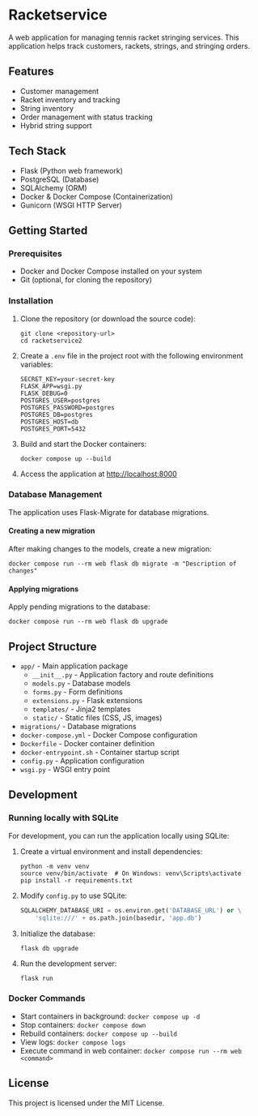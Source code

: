 # Racketservice

A web application for managing tennis racket stringing services. This application helps track customers, rackets, strings, and stringing orders.

## Features

- Customer management
- Racket inventory and tracking
- String inventory
- Order management with status tracking
- Hybrid string support

## Tech Stack

- Flask (Python web framework)
- PostgreSQL (Database)
- SQLAlchemy (ORM)
- Docker & Docker Compose (Containerization)
- Gunicorn (WSGI HTTP Server)

## Getting Started

### Prerequisites

- Docker and Docker Compose installed on your system
- Git (optional, for cloning the repository)

### Installation

1. Clone the repository (or download the source code):
   ```
   git clone <repository-url>
   cd racketservice2
   ```

2. Create a `.env` file in the project root with the following environment variables:
   ```
   SECRET_KEY=your-secret-key
   FLASK_APP=wsgi.py
   FLASK_DEBUG=0
   POSTGRES_USER=postgres
   POSTGRES_PASSWORD=postgres
   POSTGRES_DB=postgres
   POSTGRES_HOST=db
   POSTGRES_PORT=5432
   ```

3. Build and start the Docker containers:
   ```
   docker compose up --build
   ```

4. Access the application at [http://localhost:8000](http://localhost:8000)

### Database Management

The application uses Flask-Migrate for database migrations.

#### Creating a new migration

After making changes to the models, create a new migration:

```
docker compose run --rm web flask db migrate -m "Description of changes"
```

#### Applying migrations

Apply pending migrations to the database:

```
docker compose run --rm web flask db upgrade
```

## Project Structure

- `app/` - Main application package
  - `__init__.py` - Application factory and route definitions
  - `models.py` - Database models
  - `forms.py` - Form definitions
  - `extensions.py` - Flask extensions
  - `templates/` - Jinja2 templates
  - `static/` - Static files (CSS, JS, images)
- `migrations/` - Database migrations
- `docker-compose.yml` - Docker Compose configuration
- `Dockerfile` - Docker container definition
- `docker-entrypoint.sh` - Container startup script
- `config.py` - Application configuration
- `wsgi.py` - WSGI entry point

## Development

### Running locally with SQLite

For development, you can run the application locally using SQLite:

1. Create a virtual environment and install dependencies:
   ```
   python -m venv venv
   source venv/bin/activate  # On Windows: venv\Scripts\activate
   pip install -r requirements.txt
   ```

2. Modify `config.py` to use SQLite:
   ```python
   SQLALCHEMY_DATABASE_URI = os.environ.get('DATABASE_URL') or \
       'sqlite:///' + os.path.join(basedir, 'app.db')
   ```

3. Initialize the database:
   ```
   flask db upgrade
   ```

4. Run the development server:
   ```
   flask run
   ```

### Docker Commands

- Start containers in background: `docker compose up -d`
- Stop containers: `docker compose down`
- Rebuild containers: `docker compose up --build`
- View logs: `docker compose logs`
- Execute command in web container: `docker compose run --rm web <command>`

## License

This project is licensed under the MIT License.
